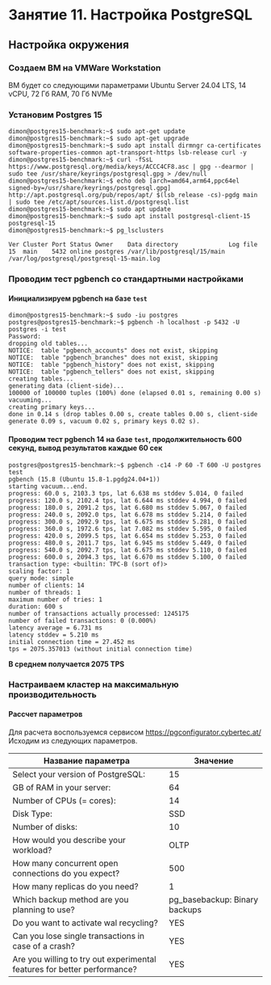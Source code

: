 # Занятие 11. Настройка PostgreSQL

## Настройка окружения

### Создаем ВМ на VMWare Workstation
ВМ будет со следующими параметрами Ubuntu Server 24.04 LTS, 14 vCPU, 72 Гб RAM, 70 Гб NVMe

### Установим Postgres 15

```
dimon@postgres15-benchmark:~$ sudo apt-get update
dimon@postgres15-benchmark:~$ sudo apt-get upgrade
dimon@postgres15-benchmark:~$ sudo apt install dirmngr ca-certificates software-properties-common apt-transport-https lsb-release curl -y
dimon@postgres15-benchmark:~$ curl -fSsL https://www.postgresql.org/media/keys/ACCC4CF8.asc | gpg --dearmor | sudo tee /usr/share/keyrings/postgresql.gpg > /dev/null
dimon@postgres15-benchmark:~$ echo deb [arch=amd64,arm64,ppc64el signed-by=/usr/share/keyrings/postgresql.gpg] http://apt.postgresql.org/pub/repos/apt/ $(lsb_release -cs)-pgdg main | sudo tee /etc/apt/sources.list.d/postgresql.list
dimon@postgres15-benchmark:~$ sudo apt update
dimon@postgres15-benchmark:~$ sudo apt install postgresql-client-15 postgresql-15
dimon@postgres15-benchmark:~$ pg_lsclusters

Ver Cluster Port Status Owner    Data directory              Log file
15  main    5432 online postgres /var/lib/postgresql/15/main /var/log/postgresql/postgresql-15-main.log
```

### Проводим тест pgbench со стандартными настройками

#### Инициализируем pgbench на базе `test`

```
dimon@postgres15-benchmark:~$ sudo -iu postgres
postgres@postgres15-benchmark:~$ pgbench -h localhost -p 5432 -U postgres -i test
Password:
dropping old tables...
NOTICE:  table "pgbench_accounts" does not exist, skipping
NOTICE:  table "pgbench_branches" does not exist, skipping
NOTICE:  table "pgbench_history" does not exist, skipping
NOTICE:  table "pgbench_tellers" does not exist, skipping
creating tables...
generating data (client-side)...
100000 of 100000 tuples (100%) done (elapsed 0.01 s, remaining 0.00 s)
vacuuming...
creating primary keys...
done in 0.14 s (drop tables 0.00 s, create tables 0.00 s, client-side generate 0.09 s, vacuum 0.02 s, primary keys 0.02 s).
```
#### Проводим тест pgbench 14 на базе `test`, продолжительность 600 секунд, вывод результатов каждые 60 сек

```
postgres@postgres15-benchmark:~$ pgbench -c14 -P 60 -T 600 -U postgres test
pgbench (15.8 (Ubuntu 15.8-1.pgdg24.04+1))
starting vacuum...end.
progress: 60.0 s, 2103.3 tps, lat 6.638 ms stddev 5.014, 0 failed
progress: 120.0 s, 2102.4 tps, lat 6.644 ms stddev 4.994, 0 failed
progress: 180.0 s, 2091.2 tps, lat 6.680 ms stddev 5.067, 0 failed
progress: 240.0 s, 2092.0 tps, lat 6.678 ms stddev 5.214, 0 failed
progress: 300.0 s, 2092.9 tps, lat 6.675 ms stddev 5.281, 0 failed
progress: 360.0 s, 1972.6 tps, lat 7.082 ms stddev 5.595, 0 failed
progress: 420.0 s, 2099.5 tps, lat 6.654 ms stddev 5.253, 0 failed
progress: 480.0 s, 2011.7 tps, lat 6.945 ms stddev 5.449, 0 failed
progress: 540.0 s, 2092.7 tps, lat 6.675 ms stddev 5.110, 0 failed
progress: 600.0 s, 2094.3 tps, lat 6.670 ms stddev 5.100, 0 failed
transaction type: <builtin: TPC-B (sort of)>
scaling factor: 1
query mode: simple
number of clients: 14
number of threads: 1
maximum number of tries: 1
duration: 600 s
number of transactions actually processed: 1245175
number of failed transactions: 0 (0.000%)
latency average = 6.731 ms
latency stddev = 5.210 ms
initial connection time = 27.452 ms
tps = 2075.357013 (without initial connection time)
```
**В среднем получается 2075 TPS**

### Настраиваем кластер на максимальную производительность 

#### Рассчет параметров

Для расчета воспользуемся сервисом https://pgconfigurator.cybertec.at/
Исходим из следующих параметров.

| Название параметра                                                       | Значение                       | 
| ------------------------------------------------------------------------ | ------------------------------ |
| Select your version of PostgreSQL:                                       | 15                             | 
| GB of RAM in your server:                                                | 64                             | 
| Number of CPUs (= cores):                                                | 14                             | 
| Disk Type:                                                               | SSD                            | 
| Number of disks:                                                         | 10                             | 
| How would you describe your workload?                                    | OLTP                           | 
| How many concurrent open connections do you expect?                      | 500                            |
| How many replicas do you need?                                           | 1                              | 
| Which backup method are you planning to use?                             | pg_basebackup: Binary backups  | 
| Do you want to activate wal recycling?                                   | YES                            | 
| Can you lose single transactions in case of a crash?                     | YES                            | 
| Are you willing to try out experimental features for better performance? | YES                            | 


####

